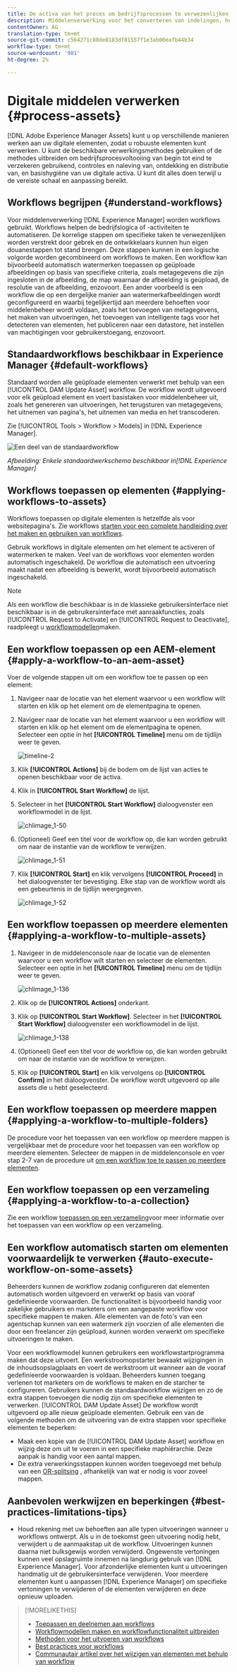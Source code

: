 ```yaml
---
title: De activa van het proces om bedrijfsprocessen te verwezenlijken, controles te doen, naleving te bereiken, en basishygiëne te handhaven
description: Middelenverwerking voor het converteren van indelingen, het maken van uitvoeringen, het beheren van elementen, het valideren van elementen en het uitvoeren van workflows.
contentOwner: AG
translation-type: tm+mt
source-git-commit: c564271c88de0183df81557f1e3ab00eafb44b34
workflow-type: tm+mt
source-wordcount: '981'
ht-degree: 2%

---
```



# Digitale middelen verwerken {#process-assets}

[!DNL Adobe Experience Manager Assets] kunt u op verschillende manieren werken aan uw digitale elementen, zodat u robuuste elementen kunt verwerken. U kunt de beschikbare verwerkingsmethodes gebruiken of de methodes uitbreiden om bedrijfsprocesvoltooiing van begin tot eind te verzekeren gebruikend, controles en naleving van, ontdekking en distributie van, en basishygiëne van uw digitale activa. U kunt dit alles doen terwijl u de vereiste schaal en aanpassing bereikt.

## Workflows begrijpen {#understand-workflows}

Voor middelenverwerking [!DNL Experience Manager] worden workflows gebruikt. Workflows helpen de bedrijfslogica of -activiteiten te automatiseren. De korrelige stappen om specifieke taken te verwezenlijken worden verstrekt door gebrek en de ontwikkelaars kunnen hun eigen douanestappen tot stand brengen. Deze stappen kunnen in een logische volgorde worden gecombineerd om workflows te maken. Een workflow kan bijvoorbeeld automatisch watermerken toepassen op geüploade afbeeldingen op basis van specifieke criteria, zoals metagegevens die zijn ingesloten in de afbeelding, de map waarnaar de afbeelding is geüpload, de resolutie van de afbeelding, enzovoort. Een ander voorbeeld is een workflow die op een dergelijke manier aan watermerkafbeeldingen wordt geconfigureerd en waarbij tegelijkertijd aan meerdere behoeften voor middelenbeheer wordt voldaan, zoals het toevoegen van metagegevens, het maken van uitvoeringen, het toevoegen van intelligente tags voor het detecteren van elementen, het publiceren naar een datastore, het instellen van machtigingen voor gebruikerstoegang, enzovoort.

## Standaardworkflows beschikbaar in Experience Manager {#default-workflows}

Standaard worden alle geüploade elementen verwerkt met behulp van een [!UICONTROL DAM Update Asset] workflow. De workflow wordt uitgevoerd voor elk geüpload element en voert basistaken voor middelenbeheer uit, zoals het genereren van uitvoeringen, het terugsturen van metagegevens, het uitnemen van pagina&#39;s, het uitnemen van media en het transcoderen.

Zie [!UICONTROL Tools > Workflow > Models] in [!DNL Experience Manager].

![Een deel van de standaardworkflow](assets/aem-default-workflows.png)

*Afbeelding: Enkele standaardwerkschema beschikbaar in[!DNL Experience Manager]*

## Workflows toepassen op elementen {#applying-workflows-to-assets}

Workflows toepassen op digitale elementen is hetzelfde als voor websitepagina&#39;s. Zie workflows [starten voor een complete handleiding over het maken en gebruiken van workflows](/help/sites-authoring/workflows-participating.md).

Gebruik workflows in digitale elementen om het element te activeren of watermerken te maken. Veel van de workflows voor elementen worden automatisch ingeschakeld. De workflow die automatisch een uitvoering maakt nadat een afbeelding is bewerkt, wordt bijvoorbeeld automatisch ingeschakeld.

>[!NOTE]
>
>Als een workflow die beschikbaar is in de klassieke gebruikersinterface niet beschikbaar is in de gebruikersinterface met aanraakfuncties, zoals [!UICONTROL Request to Activate] en [!UICONTROL Request to Deactivate], raadpleegt u [workflowmodellen](/help/sites-developing/workflows-models.md#make-workflow-models-available-in-touchui)maken.

## Een workflow toepassen op een AEM-element {#apply-a-workflow-to-an-aem-asset}

<!-- 
TBD: Add animated GIF for these steps instead of all these screenshots.
-->

Voer de volgende stappen uit om een workflow toe te passen op een element:

1. Navigeer naar de locatie van het element waarvoor u een workflow wilt starten en klik op het element om de elementpagina te openen.

1. Navigeer naar de locatie van het element waarvoor u een workflow wilt starten en klik op het element om de elementpagina te openen. Selecteer een optie in het **[!UICONTROL Timeline]** menu om de tijdlijn weer te geven.

   ![timeline-2](assets/timeline-2.png)

1. Klik **[!UICONTROL Actions]** bij de bodem om de lijst van acties te openen beschikbaar voor de activa.

1. Klik in **[!UICONTROL Start Workflow]** de lijst.

1. Selecteer in het **[!UICONTROL Start Workflow]** dialoogvenster een workflowmodel in de lijst.

   ![chlimage_1-50](assets/chlimage_1-50.png)

1. (Optioneel) Geef een titel voor de workflow op, die kan worden gebruikt om naar de instantie van de workflow te verwijzen.

   ![chlimage_1-51](assets/chlimage_1-51.png)

1. Klik **[!UICONTROL Start]** en klik vervolgens **[!UICONTROL Proceed]** in het dialoogvenster ter bevestiging. Elke stap van de workflow wordt als een gebeurtenis in de tijdlijn weergegeven.

   ![chlimage_1-52](assets/chlimage_1-52.png)

## Een workflow toepassen op meerdere elementen {#applying-a-workflow-to-multiple-assets}

1. Navigeer in de middelenconsole naar de locatie van de elementen waarvoor u een workflow wilt starten en selecteer de elementen. Selecteer een optie in het **[!UICONTROL Timeline]** menu om de tijdlijn weer te geven.

   ![chlimage_1-136](assets/chlimage_1-136.png)

1. Klik op de **[!UICONTROL Actions]** onderkant.

1. Klik op **[!UICONTROL Start Workflow]**. Selecteer in het **[!UICONTROL Start Workflow]** dialoogvenster een workflowmodel in de lijst.

   ![chlimage_1-138](assets/chlimage_1-138.png)

1. (Optioneel) Geef een titel voor de workflow op, die kan worden gebruikt om naar de instantie van de workflow te verwijzen.

1. Klik op **[!UICONTROL Start]** en klik vervolgens op **[!UICONTROL Confirm]** in het dialoogvenster. De workflow wordt uitgevoerd op alle assets die u hebt geselecteerd.

## Een workflow toepassen op meerdere mappen {#applying-a-workflow-to-multiple-folders}

De procedure voor het toepassen van een workflow op meerdere mappen is vergelijkbaar met de procedure voor het toepassen van een workflow op meerdere elementen. Selecteer de mappen in de middelenconsole en voer stap 2-7 van de procedure uit [om een workflow toe te passen op meerdere elementen](assets-workflow.md#applying-a-workflow-to-multiple-assets).

## Een workflow toepassen op een verzameling {#applying-a-workflow-to-a-collection}

Zie een workflow [toepassen op een verzameling](managing-collections-touch-ui.md#running-a-workflow-on-a-collection)voor meer informatie over het toepassen van een workflow op een verzameling.

## Een workflow automatisch starten om elementen voorwaardelijk te verwerken {#auto-execute-workflow-on-some-assets}

Beheerders kunnen de workflow zodanig configureren dat elementen automatisch worden uitgevoerd en verwerkt op basis van vooraf gedefinieerde voorwaarden. De functionaliteit is bijvoorbeeld handig voor zakelijke gebruikers en marketers om een aangepaste workflow voor specifieke mappen te maken. Alle elementen van de foto&#39;s van een agentschap kunnen van een watermerk zijn voorzien of alle elementen die door een freelancer zijn geüpload, kunnen worden verwerkt om specifieke uitvoeringen te maken.

Voor een workflowmodel kunnen gebruikers een workflowstartprogramma maken dat deze uitvoert. Een werkstroomopstarter bewaakt wijzigingen in de inhoudsopslagplaats en voert de werkstroom uit wanneer aan de vooraf gedefinieerde voorwaarden is voldaan. Beheerders kunnen toegang verlenen tot marketers om de workflows te maken en de starcher te configureren. Gebruikers kunnen de standaardworkflow wijzigen en zo de extra stappen toevoegen die nodig zijn om specifieke elementen te verwerken. [!UICONTROL DAM Update Asset] De workflow wordt uitgevoerd op alle nieuw geüploade elementen. Gebruik een van de volgende methoden om de uitvoering van de extra stappen voor specifieke elementen te beperken:

* Maak een kopie van de [!UICONTROL DAM Update Asset] workflow en wijzig deze om uit te voeren in een specifieke maphiërarchie. Deze aanpak is handig voor een aantal mappen.
* De extra verwerkingsstappen kunnen worden toegevoegd met behulp van een [OR-splitsing](/help/sites-developing/workflows-step-ref.md#or-split) , afhankelijk van wat er nodig is voor zoveel mappen.

## Aanbevolen werkwijzen en beperkingen {#best-practices-limitations-tips}

* Houd rekening met uw behoeften aan alle typen uitvoeringen wanneer u workflows ontwerpt. Als u in de toekomst geen uitvoering nodig hebt, verwijdert u de aanmaakstap uit de workflow. Uitvoeringen kunnen daarna niet bulksgewijs worden verwijderd. Ongewenste vertoningen kunnen veel opslagruimte innemen na langdurig gebruik van [!DNL Experience Manager]. Voor afzonderlijke elementen kunt u uitvoeringen handmatig uit de gebruikersinterface verwijderen. Voor meerdere elementen kunt u aanpassen [!DNL Experience Manager] om specifieke vertoningen te verwijderen of de elementen verwijderen en deze opnieuw uploaden.

>[!MORELIKETHIS]
>
>* [Toepassen en deelnemen aan workflows](/help/sites-authoring/workflows.md)
>* [Workflowmodellen maken en workflowfunctionaliteit uitbreiden](/help/sites-developing/workflows.md)
>* [Methoden voor het uitvoeren van workflows](/help/sites-administering/workflows-starting.md)
>* [Best practices voor workflows](/help/sites-developing/workflows-best-practices.md)
>* [Communautair artikel over het wijzigen van elementen met behulp van workflow](https://helpx.adobe.com/experience-manager/using/modify_asset_workflow.html)


